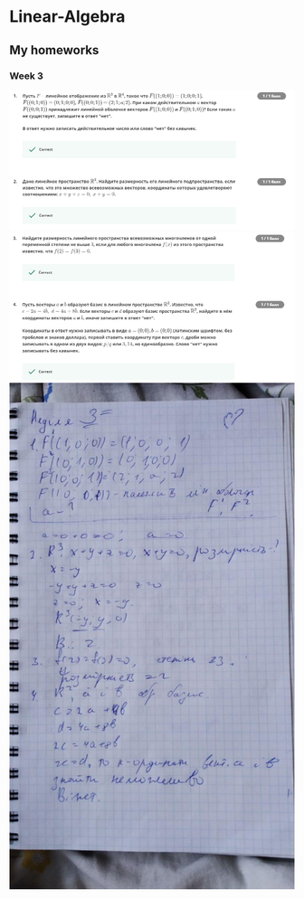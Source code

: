 # Linear-Algebra
## My homeworks
### Week 3
![week3](/Proofs/Week3/Screen1.png)
![week3](/Proofs/Week3/Screen2.png)
![week3](/Proofs/Week3/photo1.jpg)
